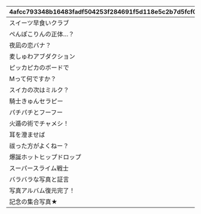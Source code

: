 |4afcc793348b16483fadf504253f284691f5d118e5c2b7d5fcf096f0f2ccc585|6e025b4683976245117d55f2408398f0644c1eaf7f8ac0fb274f20b8ba350ae5|bdc14601c1c9bad8510c012369fd9e67bcee648f3e54e24634eaae55b9016d47|f73b0fe0348938a34d95f279a920c49e6f352fa02f023f4e3f98783f2f63f93f|1067bbaed78b8739882830e415b042e707905908ddf243fe5b39a12059cef3b9|9e136633d2a58b131896a8fd0717f4b60ca7d3a815695dc47455c945f0f6489c|f9622ccf6ade59d02a082f33df7c0ddf2f8315cba0c0059efc401943e6981b7f|
| --- | --- | --- | --- | --- | --- | --- |
|スイーツ早食いクラブ|1|40|5148061|91002|10148|8|
|ぺんぽこりんの正体…？|1|0|5148062|0|10148|0|
|夜凪の恋バナ？|2|40|5148064|91002|10148|8|
|麦しゅわアブダクション|2|0|5148065|0|10148|0|
|ピッカピカのボードで|3|40|5148067|91002|10148|8|
|Mって何ですか？|3|0|5148068|0|10148|0|
|スイカの次はミルク？|4|40|5148070|91002|10148|8|
|騎士きゅんセラピー|4|0|5148071|0|10148|0|
|パチパチとフーフー|5|40|5148073|91002|10148|8|
|火遁の術でチャメシ！|5|0|5148074|0|10148|0|
|耳を澄ませば|6|40|5148076|91002|10148|8|
|祓った方がよくねー？|6|0|5148077|0|10148|0|
|爆誕ホットヒップドロップ|7|40|5148079|91002|10148|8|
|スーパースライム戦士|7|0|5148080|0|10148|0|
|バラバラな写真と証言|0|0|5148601|0|10148|0|
|写真アルバム復元完了！|7|0|5148602|0|10148|0|
|記念の集合写真★|100|0|5148603|0|10148|0|